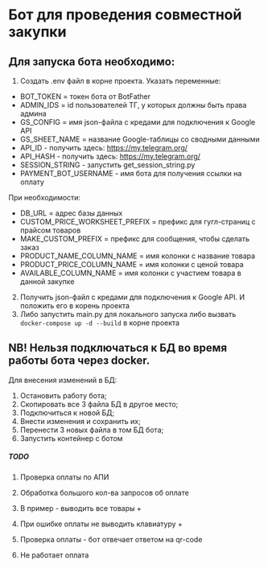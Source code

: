 # Бот для проведения совместной закупки

## Для запуска бота необходимо:
1. Создать .env файл в корне проекта. Указать переменные:
- BOT_TOKEN = токен бота от BotFather
- ADMIN_IDS = id пользователей ТГ, у которых должны быть права админа
- GS_CONFIG = имя json-файла с кредами для подключения к Google API
- GS_SHEET_NAME = название Google-таблицы со сводными данными
- API_ID - получить здесь: https://my.telegram.org/
- API_HASH - получить здесь: https://my.telegram.org/
- SESSION_STRING - запустить get_session_string.py
- PAYMENT_BOT_USERNAME - имя бота для получения ссылки на оплату

При необходимости:
- DB_URL = адрес базы данных
- CUSTOM_PRICE_WORKSHEET_PREFIX = префикс для гугл-страниц с прайсом товаров
- MAKE_CUSTOM_PREFIX = префикс для сообщения, чтобы сделать заказ
- PRODUCT_NAME_COLUMN_NAME = имя колонки с название товара
- PRODUCT_PRICE_COLUMN_NAME = имя колонки с ценой товара
- AVAILABLE_COLUMN_NAME = имя колонки с участием товара в данной закупке

2. Получить json-файл с кредами для подключения к Google API. И положить его в корень проекта
3. Либо запустить main.py для локального запуска либо вызвать `docker-compose up -d --build` в корне проекта


## NB! Нельзя подключаться к БД во время работы бота через docker. 
Для внесения изменений в БД:
1. Остановить работу бота;
2. Скопировать все 3 файла БД в другое место;
3. Подключиться к новой БД;
4. Внести изменения и сохранить их;
5. Перенести 3 новых файла в том БД бота;
6. Запустить контейнер с ботом



##### TODO
1. Проверка оплаты по АПИ
2. Обработка большого кол-ва запросов об оплате

3. В пример - выводить все товары +
4. При ошибке оплаты не выводить клавиатуру +
5. Проверка оплаты - бот отвечает ответом на qr-code
6. Не работает оплата